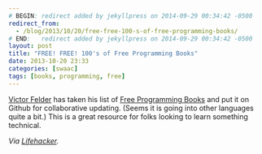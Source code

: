 ```yaml
---
# BEGIN: redirect added by jekyllpress on 2014-09-29 00:34:42 -0500
redirect_from:
  - /blog/2013/10/20/free-free-100-s-of-free-programming-books/
# END:   redirect added by jekyllpress on 2014-09-29 00:34:42 -0500
layout: post
title: "FREE! FREE! 100's of Free Programming Books"
date: 2013-10-20 23:33
categories: [swaac]
tags: [books, programming, free]
---
```

[Victor Felder](https://github.com/vhf) has taken his list of
[Free Programming Books](https://github.com/vhf/free-programming-books/blob/master/free-programming-books.md)
and put it on Github for collaborative updating. (Seems it is going
into other languages quite a bit.) This is a great resource for folks
looking to learn something technical.

*Via [Lifehacker](http://lifehacker.com/grab-over-500-free-programming-books-from-github-1447805132).*
